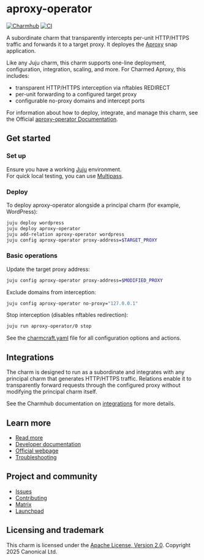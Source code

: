 # aproxy-operator
<!-- Use this space for badges -->
[![Charmhub](https://charmhub.io/aproxy-operator/badge.svg)](https://charmhub.io/aproxy-operator)
[![CI](https://github.com/canonical/aproxy-operator/actions/workflows/ci.yaml/badge.svg)](https://github.com/canonical/aproxy-operator/actions)

A subordinate charm that transparently intercepts per-unit HTTP/HTTPS traffic and forwards it to a target proxy. It deployes the [Aproxy](https://github.com/canonical/aproxy) snap application.

Like any Juju charm, this charm supports one-line deployment, configuration, integration, scaling, and more. For Charmed Aproxy, this includes:
* transparent HTTP/HTTPS interception via nftables REDIRECT
* per-unit forwarding to a configured target proxy
* configurable no-proxy domains and intercept ports

For information about how to deploy, integrate, and manage this charm, see the Official [aproxy-operator Documentation](https://charmhub.io/aproxy-operator).

## Get started

### Set up
Ensure you have a working [Juju](https://documentation.ubuntu.com/juju/latest/tutorial/) environment.  
For quick local testing, you can use [Multipass](https://canonical.com/multipass/install).

### Deploy
To deploy aproxy-operator alongside a principal charm (for example, WordPress):

```bash
juju deploy wordpress
juju deploy aproxy-operator
juju add-relation aproxy-operator wordpress
juju config aproxy-operator proxy-address=$TARGET_PROXY
```

### Basic operations
Update the target proxy address:

```bash
juju config aproxy-operator proxy-address=$MODIFIED_PROXY
```

Exclude domains from interception:

```bash
juju config aproxy-operator no-proxy="127.0.0.1"
```

Stop interception (disables nftables redirection):

```bash
juju run aproxy-operator/0 stop
```

See the [charmcraft.yaml](https://github.com/canonical/aproxy-operator/blob/main/charmcraft.yaml) file for all configuration options and actions.

## Integrations
The charm is designed to run as a subordinate and integrates with any principal charm that generates HTTP/HTTPS traffic.
Relations enable it to transparently forward requests through the configured proxy without modifying the principal charm itself.

See the Charmhub documentation on [integrations](https://charmhub.io/aproxy-operator/integrations) for more details.

## Learn more
* [Read more](https://charmhub.io/aproxy-operator)
* [Developer documentation](https://charmhub.io/aproxy-operator)
* [Official webpage](https://charmhub.io/aproxy-operator)
* [Troubleshooting](https://matrix.to/#/#charmhub-charmdev:ubuntu.com)

## Project and community
* [Issues](https://github.com/canonical/aproxy-operator/issues)
* [Contributing](https://github.com/canonical/aproxy-operator/blob/main/CONTRIBUTING.md)
* [Matrix](https://matrix.to/#/#charmhub-charmdev:ubuntu.com)
* [Launchpad]()

## Licensing and trademark
This charm is licensed under the [Apache License, Version 2.0](https://github.com/canonical/aproxy-operator?tab=Apache-2.0-1-ov-file). Copyright 2025 Canonical Ltd.
